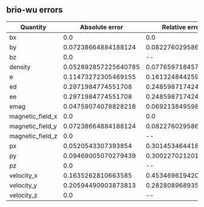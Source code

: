 ## brio-wu errors
| Quantity | Absolute error | Relative error |
| -------- | --------- | --------- |
| bx | 0.0 | 0.0 |
| by | 0.07238664884188124 | 0.08227602958678822 |
| bz | 0.0 | -- |
| density | 0.052892857225640785 | 0.07765971845709299 |
| e | 0.11473272305469155 | 0.16132484425958535 |
| ed | 0.2971984774551708 | 0.2485987174248368 |
| ee | 0.2971984774551708 | 0.2485987174248368 |
| emag | 0.04759074078828218 | 0.06921384959820222 |
| magnetic_field_x | 0.0 | 0.0 |
| magnetic_field_y | 0.07238664884188124 | 0.08227602958678822 |
| magnetic_field_z | 0.0 | -- |
| px | 0.0520543307393854 | 0.3014534644188872 |
| py | 0.09469005070279439 | 0.3002270212017368 |
| pz | 0.0 | -- |
| velocity_x | 0.1635262810663585 | 0.453469619420571 |
| velocity_y | 0.20594490903873813 | 0.2828089689355098 |
| velocity_z | 0.0 | -- |
